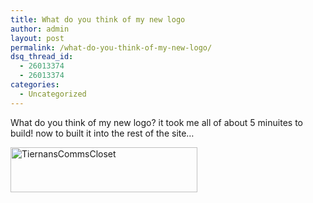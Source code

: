 ```yaml
---
title: What do you think of my new logo
author: admin
layout: post
permalink: /what-do-you-think-of-my-new-logo/
dsq_thread_id:
  - 26013374
  - 26013374
categories:
  - Uncategorized
---
```

What do you think of my new logo? it took me all of about 5 minuites to  
build! now to built it into the rest of the site&#8230;

[<img height="72" alt="TiernansCommsCloset" src="http://photos23.flickr.com/27527527_6f1807d0a1_o.jpg" width="299" />][1]

 [1]: http://www.flickr.com/photos/lsmartman/27527527/ "Photo Sharing"